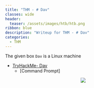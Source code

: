 ```yaml
---
title: "THM - # Dav"
classes: wide
header:
  teaser: /assets/images/htb/htb.png
ribbon: blue
description: "Writeup for THM - # Dav"
categories:
  - THM
---
```


The given box ```Dav``` is a Linux machine 

- [TryHackMe- Dav](#tryhackme---Dav)
  - [Command Prompt]

<center>
<img src = "https://github.com/enum-more/obsidian_vault/raw/main/thm/LINUX/bsidesgtdav/assets/images/attacking-ad.png" />
</center>